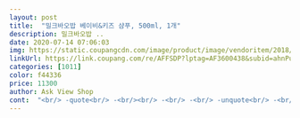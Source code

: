 ```yaml
---
layout: post 
title:  "밀크바오밥 베이비&키즈 샴푸, 500ml, 1개" 
description: 밀크바오밥 ..
date: 2020-07-14 07:06:03 
img: https://static.coupangcdn.com/image/product/image/vendoritem/2018/10/17/3158660451/84351b6b-a37c-4486-ba14-3869a7f9c712.jpg 
linkUrl: https://link.coupang.com/re/AFFSDP?lptag=AF3600438&subid=ahnPublicAsk&pageKey=1610739028&itemId=91231332&vendorItemId=71079979304&traceid=V0-113-7cfcc3e7c91cdc3b 
categories: [1011] 
color: f44336 
price: 11300 
author: Ask View Shop 
cont:  "<br/> -quote<br/> -<br/><br/> -<br/> -<br/> -unquote<br/> -<br/>2019년 7월 1일 월요일 주문<br/>2019년 7월 2일 화요일 도착<br/>2019년 7월 6일 토요일<br/>3살때부터는 샴푸앤바스가 아닌 따로 써볼까해서<br/>5살인 지금까지 그린XX로 계속 써왔네요<br/>7월 1일 월요일날 주문을 해서<br/>7월 2일 화요일날 받았네요<br/>​<br/>◦약산성의 풍성한 거품이 두피를 부드럽게 세정<br/>◦연약한 아이의 두피와 모발에 맞춰 만든 저자극 샴푸<br/>◦자연 유래 세정 성분을 사용하여 깔끔하게 두피를 클렌징<br/>◦즐거운 샴푸 시간을 만들어주는 달콤한 풍선껌 향기<br/>◦헹굼 후에도 잔여물이 남아 있지 않아 산뜻한 사용감<br/>✔ 중요한점은 우리 애기한테 맞는지 이겠지요!⭐<br/>같았어요.<br/><br/>같이 세워두면 뚜껑색과 제품 바디의 색으로 빠르게 구분했었거든요.<br/><br/>거품도 잘 나구여<br/>거품은 적당하게 잘나는 것 같고요<br/>구매자 입장에서는 좀 그렇습니다<br/>그거 마자 쓰고 쓰려고 아직 써보진 않았지만<br/>그거 빼고는 나쁘지 않네요<br/>그게 조금 아쉽습니다ㅜㅜ<br/>그래도 괜찮아요!!<br/>그럴순 있다고 생각은 하지만<br/>그리고 향을 맡아보니 진짜 풍선껌 향이네요<br/>근데... <br/> 그린XX가 안좋다는 얘기가 있다보니<br/>근데... <br/> 저는 개인적으로 향은 별로인 것 같아요<br/>끈적끈적하지 않고 촉촉하네요<br/>끝에 향이 진하며 머리가 아프달까요ㅜㅜ<br/>남자아이는 한 펌프로 머리를 감아도 될 것 같고요<br/>남편이 아들을 씻겨주는데... <br/> 드디어 첫 개시네요<br/>냄새를 맡았을때 아 풍선껌 냄새구나 했고<br/>독일 피부과학연구소 더마테스트사 피부 임상테스트로부터<br/>독일, 미국, 한국 3개국에서피부자극테스트를 완료한<br/>뚜껑색이 투명으로 바뀌어서오면 좀 헷갈릴듯요.<br/>.<br/><br/>로션같은 묽은 질감이고 손에 닿았을때<br/>리뷰후기는 반반이지만 우리아이에게 맞는지는<br/>머리 감고 시간이 지나면 옅어지면서 향이 안남네요<br/>머리에 크게 문제는 되지 않을 것 같고요<br/>물론 적응은 하겠지만... <br/> ㅎㅎㅎ<br/>물론... <br/> 배달을 하다보면 차가 흔들리기때문에<br/>물론... <br/> 투명한 용기가 아니라서 내용물이 보이지는 않지만요<br/>믿고 구매 했습니다.<br/><br/>믿고 잘 쓰겠습니다^^<br/>밀크바오밥 배쓰용품들이야 넘 유명한지라<br/>배송 후기↘<br/>부모의 마음이기때문에 바꾸게 되었네요<br/>빠른 배송 감사해요 !!<br/>사용하고 있는 그린XX 샴푸가 조금 남아있어서<br/>상품박스가 다찌그러진 상태로 배송이 되는지<br/>상품을 받았을때 디자인이 마음에 들었어요<br/>상품후기↘<br/>샴푸 따로 바디워시 따로 쓰게 되었고<br/>샴푸앤바스 겸용인 아토엔XX, 아토X, 에티XX 등등 써지만요<br/>세정력도 좋아요.<br/><br/>세정력은 아직 잘 모르겠네요<br/>수년째 사용하는 제품이예요.<br/><br/>아이들 트러블 없이 사용중이예요.<br/><br/>애기때는 샴푸 따로 바디워시 따로 쓰지 않고<br/>어떤 안전한 제품으로 바꿀까 고민하다가<br/>어떻게 운전을 하시길래ㅜㅜ<br/>여자아이는 두 펌프로 머리를 감아야되지 않나 싶네요<br/>역시... <br/> 로켓배송이라서 빠르네요<br/>연약한 아기피부를 보호하기 위해서는 약산성을 사용하는 것이 좋다고 하는대요.<br/><br/>올케언니도 밀크바오밥 베이비 and amp;키즈 샴푸를 사용하고 있고<br/>왠지 거품이 잘 안날거 같은 제형이라 생각했는데<br/>은은한 향이라 씻고 나도 피부에 잔향이 남아서 좋다네요.<br/><br/>이 올인원 워시는 아기 피부와 유사한 약산성이라고 해요.<br/><br/>이미 여러 후기를 통해 제품의 우수성은 입증이 되었네요.<br/><br/>이번 배송온 제품은 뚜껑색상이 바뀌었네요??<br/>인공 색소가 없는지라 투명한 묽은 제형이네요.<br/><br/>일단 약산성 샴푸라니깐<br/>일단 유통기간이 2021년 6월 10일까지라 넉넉해서 좋네요<br/>잘 받았습니다<br/>저자극 인공 화학성분이 들어가지 않은 제품위주로<br/>저희 성인들도 안좋으면 안쓰게 되듯이<br/>저희 아이도 당연히 안전한 제품을 쓰게 하고픈<br/>저희 애가 남자아이인데요<br/>저희집은 비오클라쎄제품 아이들 라인은 거의 사용중인데.<br/>.<br/><br/>제가 리뷰후기를 늦게 올려서 겹쳤는데요ㅜㅜ<br/>제품이라고 하네요.<br/> 엄격한 기준으로 높은 신뢰를 얻고있는<br/>지역 쿠팡맨님 마다 배송하는게 다른건지<br/>직접 써보고 느껴야되는게 맞기때문에 구매를 했네요<br/>찾다보니 가장 많은 후기가 있는 제품이 밀크바오밥인거<br/>천연 오일 성분 포함이라 사용 후에도 건조하지 않고<br/>초2 딸냄이 혼자 사용하는데 향도 아기 파우더 같이<br/>최고등급 인증을 받아 안전에 대한 검증도 받았다고 하네요.<br/><br/>추가글❤<br/>코로나 사태로 이런데도 영향이 미치네요 ㅎㅎㅎ<br/>쿠팡맨 힘내세요!!<br/>특장점<br/>편하게 샴푸앤바스 겸용을 쓰잖아요<br/>피부가 촉촉한 거 같아요.<br/><br/>하얀색 용기에 밀크바오밥이라고 적혀있네요<br/>한 펌프 짜서 눈으로도 보고 손으로도 비벼보니<br/>한국피부과학연구원에서 피부반응도 0.<br/>00판정, 무자극 판정을 받은 베이비 바디워시 밀크바오밥 !<br/>한번 펌프질 한 양으로 거품이 충분히 나서<br/>한번으로 머리는 감는 거 같아요.<br/><br/>향도 진하지 않고 좋구요<br/>" 
---
```

